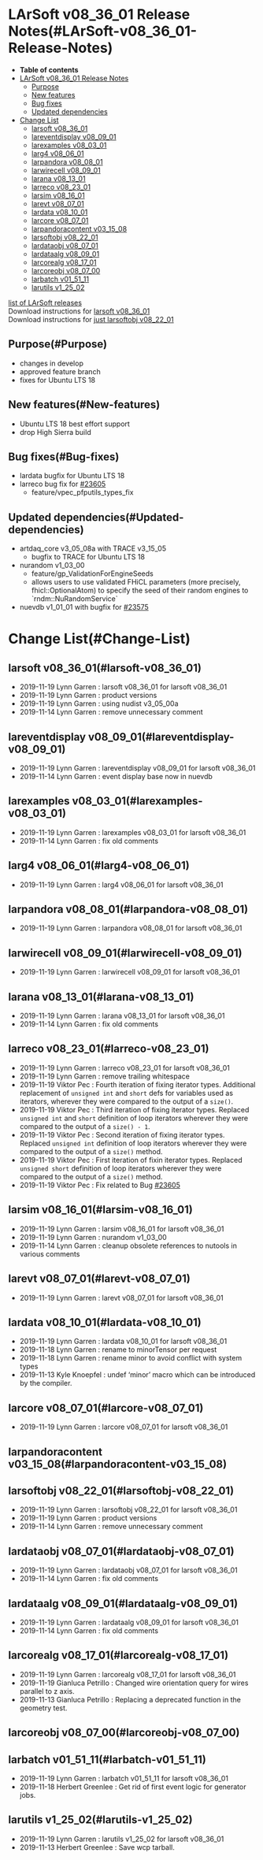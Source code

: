 LArSoft v08\_36\_01 Release Notes(#LArSoft-v08_36_01-Release-Notes)
======================================================================

-   **Table of contents**
-   [LArSoft v08\_36\_01 Release Notes](#LArSoft-v08_36_01-Release-Notes)
    -   [Purpose](#Purpose)
    -   [New features](#New-features)
    -   [Bug fixes](#Bug-fixes)
    -   [Updated dependencies](#Updated-dependencies)
-   [Change List](#Change-List)
    -   [larsoft v08\_36\_01](#larsoft-v08_36_01)
    -   [lareventdisplay v08\_09\_01](#lareventdisplay-v08_09_01)
    -   [larexamples v08\_03\_01](#larexamples-v08_03_01)
    -   [larg4 v08\_06\_01](#larg4-v08_06_01)
    -   [larpandora v08\_08\_01](#larpandora-v08_08_01)
    -   [larwirecell v08\_09\_01](#larwirecell-v08_09_01)
    -   [larana v08\_13\_01](#larana-v08_13_01)
    -   [larreco v08\_23\_01](#larreco-v08_23_01)
    -   [larsim v08\_16\_01](#larsim-v08_16_01)
    -   [larevt v08\_07\_01](#larevt-v08_07_01)
    -   [lardata v08\_10\_01](#lardata-v08_10_01)
    -   [larcore v08\_07\_01](#larcore-v08_07_01)
    -   [larpandoracontent v03\_15\_08](#larpandoracontent-v03_15_08)
    -   [larsoftobj v08\_22\_01](#larsoftobj-v08_22_01)
    -   [lardataobj v08\_07\_01](#lardataobj-v08_07_01)
    -   [lardataalg v08\_09\_01](#lardataalg-v08_09_01)
    -   [larcorealg v08\_17\_01](#larcorealg-v08_17_01)
    -   [larcoreobj v08\_07\_00](#larcoreobj-v08_07_00)
    -   [larbatch v01\_51\_11](#larbatch-v01_51_11)
    -   [larutils v1\_25\_02](#larutils-v1_25_02)

[list of LArSoft releases](LArSoft_release_list)\
Download instructions for [larsoft v08\_36\_01](http://scisoft.fnal.gov/scisoft/bundles/larsoft/v08_36_01/larsoft-v08_36_01.html)\
Download instructions for [just larsoftobj v08\_22\_01](http://scisoft.fnal.gov/scisoft/bundles/larsoftobj/v08_22_01/larsoftobj-v08_22_01.html)

Purpose(#Purpose)
--------------------

-   changes in develop
-   approved feature branch
-   fixes for Ubuntu LTS 18

New features(#New-features)
------------------------------

-   Ubuntu LTS 18 best effort support
-   drop High Sierra build

Bug fixes(#Bug-fixes)
------------------------

-   lardata bugfix for Ubuntu LTS 18
-   larreco bug fix for [\#23605](/redmine/issues/23605 "Bug: Potential infinite loop in PFPUtils.cxx (Closed)")
    -   feature/vpec\_pfputils\_types\_fix

Updated dependencies(#Updated-dependencies)
----------------------------------------------

-   artdaq\_core v3\_05\_08a with TRACE v3\_15\_05
    -   bugfix to TRACE for Ubuntu LTS 18
-   nurandom v1\_03\_00
    -   feature/gp\_ValidationForEngineSeeds
    -   allows users to use validated FHiCL parameters (more precisely, fhicl::OptionalAtom) to specify the seed of their random engines to \`rndm::NuRandomService\`
-   nuevdb v1\_01\_01 with bugfix for [\#23575](/redmine/issues/23575 "Bug: Instance name in services.RecoDrawingOptions.WireModuleLabels (Closed)")

Change List(#Change-List)
============================

larsoft v08\_36\_01(#larsoft-v08_36_01)
------------------------------------------

-   2019-11-19 Lynn Garren : larsoft v08\_36\_01 for larsoft v08\_36\_01
-   2019-11-19 Lynn Garren : product versions
-   2019-11-19 Lynn Garren : using nudist v3\_05\_00a
-   2019-11-14 Lynn Garren : remove unnecessary comment

lareventdisplay v08\_09\_01(#lareventdisplay-v08_09_01)
----------------------------------------------------------

-   2019-11-19 Lynn Garren : lareventdisplay v08\_09\_01 for larsoft v08\_36\_01
-   2019-11-14 Lynn Garren : event display base now in nuevdb

larexamples v08\_03\_01(#larexamples-v08_03_01)
--------------------------------------------------

-   2019-11-19 Lynn Garren : larexamples v08\_03\_01 for larsoft v08\_36\_01
-   2019-11-14 Lynn Garren : fix old comments

larg4 v08\_06\_01(#larg4-v08_06_01)
--------------------------------------

-   2019-11-19 Lynn Garren : larg4 v08\_06\_01 for larsoft v08\_36\_01

larpandora v08\_08\_01(#larpandora-v08_08_01)
------------------------------------------------

-   2019-11-19 Lynn Garren : larpandora v08\_08\_01 for larsoft v08\_36\_01

larwirecell v08\_09\_01(#larwirecell-v08_09_01)
--------------------------------------------------

-   2019-11-19 Lynn Garren : larwirecell v08\_09\_01 for larsoft v08\_36\_01

larana v08\_13\_01(#larana-v08_13_01)
----------------------------------------

-   2019-11-19 Lynn Garren : larana v08\_13\_01 for larsoft v08\_36\_01
-   2019-11-14 Lynn Garren : fix old comments

larreco v08\_23\_01(#larreco-v08_23_01)
------------------------------------------

-   2019-11-19 Lynn Garren : larreco v08\_23\_01 for larsoft v08\_36\_01
-   2019-11-19 Lynn Garren : remove trailing whitespace
-   2019-11-19 Viktor Pec : Fourth iteration of fixing iterator types. Additional replacement of `unsigned int` and `short` defs for variables used as iterators, wherever they were compared to the output of a `size()`.
-   2019-11-19 Viktor Pec : Third iteration of fixing iterator types. Replaced `unsigned int` and `short` definition of loop iterators wherever they were compared to the output of a `size() - 1`.
-   2019-11-19 Viktor Pec : Second iteration of fixing iterator types. Replaced `unsigned int` definition of loop iterators wherever they were compared to the output of a `size()` method.
-   2019-11-19 Viktor Pec : First iteration of fixin iterator types. Replaced `unsigned short` definition of loop iterators wherever they were compared to the output of a `size()` method.
-   2019-11-19 Viktor Pec : Fix related to Bug [\#23605](/redmine/issues/23605 "Bug: Potential infinite loop in PFPUtils.cxx (Closed)")

larsim v08\_16\_01(#larsim-v08_16_01)
----------------------------------------

-   2019-11-19 Lynn Garren : larsim v08\_16\_01 for larsoft v08\_36\_01
-   2019-11-19 Lynn Garren : nurandom v1\_03\_00
-   2019-11-14 Lynn Garren : cleanup obsolete references to nutools in various comments

larevt v08\_07\_01(#larevt-v08_07_01)
----------------------------------------

-   2019-11-19 Lynn Garren : larevt v08\_07\_01 for larsoft v08\_36\_01

lardata v08\_10\_01(#lardata-v08_10_01)
------------------------------------------

-   2019-11-19 Lynn Garren : lardata v08\_10\_01 for larsoft v08\_36\_01
-   2019-11-18 Lynn Garren : rename to minorTensor per request
-   2019-11-18 Lynn Garren : rename minor to avoid conflict with system types
-   2019-11-13 Kyle Knoepfel : undef ‘minor’ macro which can be introduced by the compiler.

larcore v08\_07\_01(#larcore-v08_07_01)
------------------------------------------

-   2019-11-19 Lynn Garren : larcore v08\_07\_01 for larsoft v08\_36\_01

larpandoracontent v03\_15\_08(#larpandoracontent-v03_15_08)
--------------------------------------------------------------

larsoftobj v08\_22\_01(#larsoftobj-v08_22_01)
------------------------------------------------

-   2019-11-19 Lynn Garren : larsoftobj v08\_22\_01 for larsoft v08\_36\_01
-   2019-11-19 Lynn Garren : product versions
-   2019-11-14 Lynn Garren : remove unnecessary comment

lardataobj v08\_07\_01(#lardataobj-v08_07_01)
------------------------------------------------

-   2019-11-19 Lynn Garren : lardataobj v08\_07\_01 for larsoft v08\_36\_01
-   2019-11-14 Lynn Garren : fix old comments

lardataalg v08\_09\_01(#lardataalg-v08_09_01)
------------------------------------------------

-   2019-11-19 Lynn Garren : lardataalg v08\_09\_01 for larsoft v08\_36\_01
-   2019-11-14 Lynn Garren : fix old comments

larcorealg v08\_17\_01(#larcorealg-v08_17_01)
------------------------------------------------

-   2019-11-19 Lynn Garren : larcorealg v08\_17\_01 for larsoft v08\_36\_01
-   2019-11-19 Gianluca Petrillo : Changed wire orientation query for wires parallel to z axis.
-   2019-11-13 Gianluca Petrillo : Replacing a deprecated function in the geometry test.

larcoreobj v08\_07\_00(#larcoreobj-v08_07_00)
------------------------------------------------

larbatch v01\_51\_11(#larbatch-v01_51_11)
--------------------------------------------

-   2019-11-19 Lynn Garren : larbatch v01\_51\_11 for larsoft v08\_36\_01
-   2019-11-18 Herbert Greenlee : Get rid of first event logic for generator jobs.

larutils v1\_25\_02(#larutils-v1_25_02)
------------------------------------------

-   2019-11-19 Lynn Garren : larutils v1\_25\_02 for larsoft v08\_36\_01
-   2019-11-13 Herbert Greenlee : Save wcp tarball.
